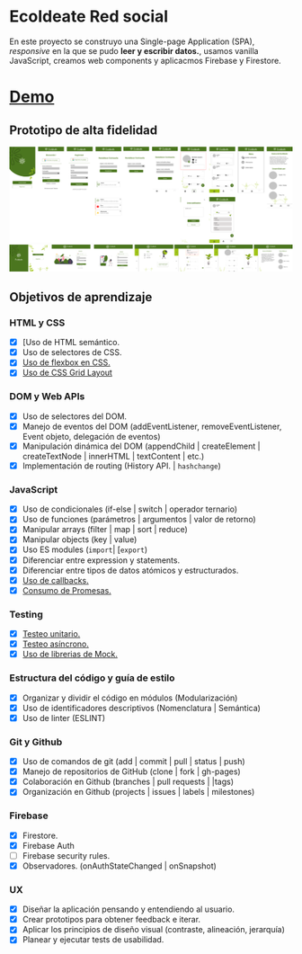 # EcoIdeate Red social

En este proyecto se construyo una Single-page Application (SPA), _responsive_ en la que se pudo **leer y escribir datos.**,  usamos vanilla JavaScript, creamos web components y aplicacmos Firebase y Firestore.

# [Demo](https://tatiroa994.github.io/BOG002-social-network/#)

## Prototipo de alta fidelidad

<img src="src/img/pro_mobile.png">
<img src="src/img/pro_desktop.png">

## Objetivos de aprendizaje

### HTML y CSS

- [x] [Uso de HTML semántico.
- [x] Uso de selectores de CSS.
- [x] [Uso de flexbox en CSS.](https://css-tricks.com/snippets/css/a-guide-to-flexbox/)
- [x] [Uso de CSS Grid Layout](https://css-tricks.com/snippets/css/complete-guide-grid/)

### DOM y Web APIs

- [x] Uso de selectores del DOM.
- [x] Manejo de eventos del DOM (addEventListener, removeEventListener,
      Event objeto, delegación de eventos)
- [x] Manipulación dinámica del DOM
      (appendChild | createElement | createTextNode | innerHTML | textContent | etc.)
- [x] Implementación de routing (History API. | `hashchange`)

### JavaScript

- [x] Uso de condicionales (if-else | switch | operador ternario)
- [x] Uso de funciones (parámetros | argumentos | valor de retorno)
- [x] Manipular arrays (filter | map | sort | reduce)
- [x] Manipular objects (key | value)
- [x] Uso ES modules (`import`| [`export`)
- [x] Diferenciar entre expression y statements.
- [x] Diferenciar entre tipos de datos atómicos y estructurados.
- [x] [Uso de callbacks.](https://developer.mozilla.org/es/docs/Glossary/Callback_function)
- [x] [Consumo de Promesas.](https://scotch.io/tutorials/javascript-promises-for-dummies#toc-consuming-promises)

### Testing

- [x] [Testeo unitario.](https://jestjs.io/docs/es-ES/getting-started)
- [x] [Testeo asíncrono.](https://jestjs.io/docs/es-ES/asynchronous)
- [x] [Uso de librerias de Mock.](https://jestjs.io/docs/es-ES/manual-mocks)

### Estructura del código y guía de estilo

- [x] Organizar y dividir el código en módulos (Modularización)
- [x] Uso de identificadores descriptivos (Nomenclatura | Semántica)
- [x] Uso de linter (ESLINT)

### Git y Github

- [x] Uso de comandos de git (add | commit | pull | status | push)
- [x] Manejo de repositorios de GitHub (clone | fork | gh-pages)
- [x] Colaboración en Github (branches | pull requests | |tags)
- [x] Organización en Github (projects | issues | labels | milestones)

### Firebase

- [x] Firestore.
- [x] Firebase Auth
- [ ] Firebase security rules.
- [x] Observadores. (onAuthStateChanged | onSnapshot)

### UX

- [x] Diseñar la aplicación pensando y entendiendo al usuario.
- [x] Crear prototipos para obtener feedback e iterar.
- [x] Aplicar los principios de diseño visual (contraste, alineación, jerarquía)
- [x] Planear y ejecutar tests de usabilidad.
